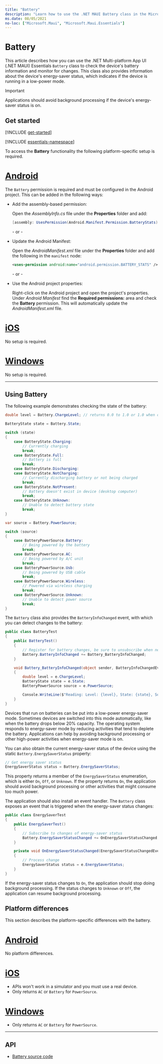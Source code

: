 ```yaml
---
title: "Battery"
description: "Learn how to use the .NET MAUI Battery class in the Microsoft.Maui.Essentials namespace. You can check the device's battery information and monitor for changes."
ms.date: 08/05/2021
no-loc: ["Microsoft.Maui", "Microsoft.Maui.Essentials"]
---
```


# Battery

This article describes how you can use the .NET Multi-platform App UI (.NET MAUI) Essentials `Battery` class to check the device's battery information and monitor for changes. This class also provides information about the device's energy-saver status, which indicates if the device is running in a low-power mode.

> [!IMPORTANT]
> Applications should avoid background processing if the device's energy-saver status is on.

## Get started

[!INCLUDE [get-started](includes/get-started.md)]

[!INCLUDE [essentials-namespace](includes/essentials-namespace.md)]

To access the **Battery** functionality the following platform-specific setup is required.

<!-- markdownlint-disable MD025 -->
# [Android](#tab/android)

The `Battery` permission is required and must be configured in the Android project. This can be added in the following ways:

- Add the assembly-based permission:

  Open the _AssemblyInfo.cs_ file under the **Properties** folder and add:

  ```csharp
  [assembly: UsesPermission(Android.Manifest.Permission.BatteryStats)]
  ```

  \- or -

- Update the Android Manifest:

  Open the _AndroidManifest.xml_ file under the **Properties** folder and add the following in the `manifest` node:

  ```xml
  <uses-permission android:name="android.permission.BATTERY_STATS" />
  ```

  \- or -

- Use the Android project properties:

  Right-click on the Android project and open the project's properties. Under _Android Manifest_ find the **Required permissions:** area and check the **Battery** permission. This will automatically update the _AndroidManifest.xml_ file.

# [iOS](#tab/ios)

No setup is required.

# [Windows](#tab/windows)

No setup is required.

-----
<!-- markdownlint-enable MD025 -->

## Using Battery

The following example demonstrates checking the state of the battery:

```csharp
double level = Battery.ChargeLevel; // returns 0.0 to 1.0 or 1.0 when on AC or no battery.

BatteryState state = Battery.State;

switch (state)
{
    case BatteryState.Charging:
        // Currently charging
        break;
    case BatteryState.Full:
        // Battery is full
        break;
    case BatteryState.Discharging:
    case BatteryState.NotCharging:
        // Currently discharging battery or not being charged
        break;
    case BatteryState.NotPresent:
        // Battery doesn't exist in device (desktop computer)
        break;
    case BatteryState.Unknown:
        // Unable to detect battery state
        break;
}

var source = Battery.PowerSource;

switch (source)
{
    case BatteryPowerSource.Battery:
        // Being powered by the battery
        break;
    case BatteryPowerSource.AC:
        // Being powered by A/C unit
        break;
    case BatteryPowerSource.Usb:
        // Being powered by USB cable
        break;
    case BatteryPowerSource.Wireless:
        // Powered via wireless charging
        break;
    case BatteryPowerSource.Unknown:
        // Unable to detect power source
        break;
}
```

The `Battery` class also provides the `BatteryInfoChanged` event, with which you can detect changes to the battery:

```csharp
public class BatteryTest
{
    public BatteryTest()
    {
        // Register for battery changes, be sure to unsubscribe when needed
        Battery.BatteryInfoChanged += Battery_BatteryInfoChanged;
    }

    void Battery_BatteryInfoChanged(object sender, BatteryInfoChangedEventArgs   e)
    {
        double level = e.ChargeLevel;
        BatteryState state = e.State;
        BatteryPowerSource source = e.PowerSource;

        Console.WriteLine($"Reading: Level: {level}, State: {state}, Source: {source}");
    }
}
```

Devices that run on batteries can be put into a low-power energy-saver mode. Sometimes devices are switched into this mode automatically, like when the battery drops below 20% capacity. The operating system responds to energy-saver mode by reducing activities that tend to deplete the battery. Applications can help by avoiding background processing or other high-power activities when energy-saver mode is on.

You can also obtain the current energy-saver status of the device using the static `Battery.EnergySaverStatus` property:

```csharp
// Get energy saver status
EnergySaverStatus status = Battery.EnergySaverStatus;
```

This property returns a member of the `EnergySaverStatus` enumeration, which is either `On`, `Off`, or `Unknown`. If the property returns `On`, the application should avoid background processing or other activities that might consume too much power.

The application should also install an event handler. The `Battery` class exposes an event that is triggered when the energy-saver status changes:

```csharp
public class EnergySaverTest
{
    public EnergySaverTest()
    {
        // Subscribe to changes of energy-saver status
        Battery.EnergySaverStatusChanged += OnEnergySaverStatusChanged;
    }

    private void OnEnergySaverStatusChanged(EnergySaverStatusChangedEventArgs e)
    {
        // Process change
        EnergySaverStatus status = e.EnergySaverStatus;
    }
}
```

If the energy-saver status changes to `On`, the application should stop doing background processing. If the status changes to `Unknown` or `Off`, the application can resume background processing.

## Platform differences

This section describes the platform-specific differences with the battery.

<!-- markdownlint-disable MD025 -->
<!-- markdownlint-disable MD024 -->

# [Android](#tab/android)

No platform differences.

# [iOS](#tab/ios)

- APIs won't work in a simulator and you must use a real device.
- Only returns `AC` or `Battery` for `PowerSource`.

# [Windows](#tab/windows)

- Only returns `AC` or `Battery` for `PowerSource`.

-----

<!-- markdownlint-enable MD024 -->
<!-- markdownlint-enable MD025 -->

## API

- [Battery source code](https://github.com/dotnet/maui/tree/main/src/Essentials/src/Battery)
<!-- - [Battery API documentation](xref:Microsoft.Maui.Essentials.Battery)-->
